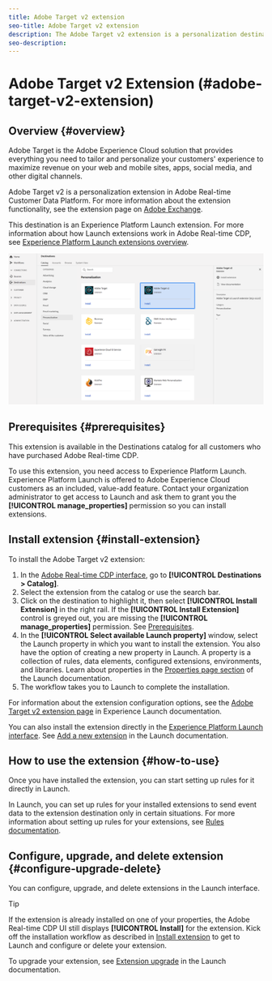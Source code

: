 ```yaml
---
title: Adobe Target v2 extension
seo-title: Adobe Target v2 extension
description: The Adobe Target v2 extension is a personalization destination in Adobe Real-time Customer Data Platform. For more information about the extension functionality, see the extension page on Adobe Exchange.
seo-description: 
---
```


# Adobe Target v2 Extension (#adobe-target-v2-extension)

## Overview {#overview}

Adobe Target is the Adobe Experience Cloud solution that provides everything you need to tailor and personalize your customers' experience to maximize revenue on your web and mobile sites, apps, social media, and other digital channels.

Adobe Target v2 is a personalization extension in Adobe Real-time Customer Data Platform. For more information about the extension functionality, see the extension page on [Adobe Exchange](https://exchange.adobe.com/experiencecloud.details.102722.adobe-target-v2-launch-extension.html).

This destination is an Experience Platform Launch extension. For more information about how Launch extensions work in Adobe Real-time CDP, see [Experience Platform Launch extensions overview](/help/rtcdp/destinations/experience-platform-launch-destinations.md).

![Adobe Target v2 extension](/help/rtcdp/destinations/assets/adobe-target-v2-extension.png)

## Prerequisites {#prerequisites}

This extension is available in the Destinations catalog for all customers who have purchased Adobe Real-time CDP.

To use this extension, you need access to Experience Platform Launch. Experience Platform Launch is offered to Adobe Experience Cloud customers as an included, value-add feature. Contact your organization administrator to get access to Launch and ask them to grant you the **[!UICONTROL manage_properties]** permission so you can install extensions.

## Install extension {#install-extension}

To install the Adobe Target v2 extension:

1. In the [Adobe Real-time CDP interface](http://platform.adobe.com/), go to **[!UICONTROL Destinations > Catalog]**.
2. Select the extension from the catalog or use the search bar.
3. Click on the destination to highlight it, then select **[!UICONTROL Install Extension]** in the right rail. If the **[!UICONTROL Install Extension]** control is greyed out, you are missing the **[!UICONTROL manage_properties]** permission. See [Prerequisites](#prerequisites).
4. In the **[!UICONTROL Select available Launch property]** window, select the Launch property in which you want to install the extension. You also have the option of creating a new property in Launch. A property is a collection of rules, data elements, configured extensions, environments, and libraries. Learn about properties in the [Properties page section](https://docs.adobe.com/content/help/en/launch/using/reference/admin/companies-and-properties.html#properties-page) of the Launch documentation.
5. The workflow takes you to Launch to complete the installation.

For information about the extension configuration options, see the [Adobe Target v2 extension page](https://docs.adobe.com/content/help/en/launch/using/extensions-ref/adobe-extension/targetv2-extension/adobe-target-extension-v2.html) in Experience Launch documentation.

You can also install the extension directly in the [Experience Platform Launch interface](https://launch.adobe.com/). See [Add a new extension](https://docs.adobe.com/content/help/en/launch/using/reference/manage-resources/extensions/overview.html#add-a-new-extension) in the Launch documentation.


## How to use the extension {#how-to-use}

Once you have installed the extension, you can start setting up rules for it directly in Launch.

In Launch, you can set up rules for your installed extensions to send event data to the extension destination only in certain situations. For more information about setting up rules for your extensions, see [Rules documentation](https://docs.adobe.com/help/en/launch/using/reference/manage-resources/rules.html).

## Configure, upgrade, and delete extension {#configure-upgrade-delete}

You can configure, upgrade, and delete extensions in the Launch interface.

>[!TIP]
>
>If the extension is already installed on one of your properties, the Adobe Real-time CDP UI still displays **[!UICONTROL Install]** for the extension. Kick off the installation workflow as described in [Install extension](#install-extension) to get to Launch and configure or delete your extension.

To upgrade your extension, see [Extension upgrade](https://docs.adobe.com/content/help/en/launch/using/reference/manage-resources/extensions/extension-upgrade.html) in the Launch documentation.
